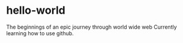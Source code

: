 # hello-world
The beginnings of an epic journey through world wide web
Currently learning how to use github. 
